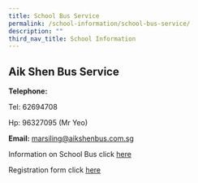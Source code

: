 ```yaml
---
title: School Bus Service
permalink: /school-information/school-bus-service/
description: ""
third_nav_title: School Information
---
```

## Aik Shen Bus Service

**Telephone:**  

Tel: 62694708

Hp: 96327095 (Mr Yeo)

  

**Email:**
marsiling@aikshenbus.com.sg

Information on School Bus click [here](https://file.go.gov.sg/2022-school-bus-information.pdf)

Registration form click [here](https://form.gov.sg/615bbeb3d106760012df2606)